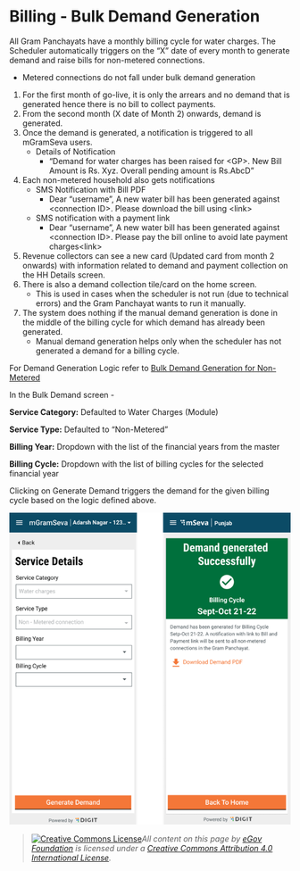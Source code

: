 # Billing - Bulk Demand Generation

All Gram Panchayats have a monthly billing cycle for water charges.  The Scheduler automatically triggers on the “X” date of every month to generate demand and raise bills for non-metered connections.

* Metered connections do not fall under bulk demand generation

1. For the first month of go-live, it is only the arrears and no demand that is generated hence there is no bill to collect payments.
2. From the second month (X date of Month 2) onwards, demand is generated.
3. Once the demand is generated, a notification is triggered to all mGramSeva users.
   * Details of Notification
     * “Demand for water charges has been raised for \<GP>. New Bill Amount is Rs. Xyz. Overall pending amount is Rs.AbcD”
4. Each non-metered household also gets notifications
   * SMS Notification with Bill PDF
     * Dear “username”, A new water bill has been generated against \<connection ID>. Please download the bill using \<link>
   * &#x20;SMS notification with a payment link
     * Dear “username”, A new water bill has been generated against \<connection ID>. Please pay the bill online to avoid late payment charges\<link>
5. Revenue collectors can see a new card (Updated card from month 2 onwards) with information related to demand and payment collection on the HH Details screen.
6. There is also a demand collection tile/card on the home screen.
   * This is used in cases when the scheduler is not run (due to technical errors) and the Gram Panchayat wants to run it manually.
7. The system does nothing if the manual demand generation is done in the middle of the billing cycle for which demand has already been generated.
   * Manual demand generation helps only when the scheduler has not generated a demand for a billing cycle.

For Demand Generation Logic refer to [Bulk Demand Generation for Non-Metered](broken-reference)

In the Bulk Demand screen -

**Service Category:** Defaulted to Water Charges (Module)

**Service Type:** Defaulted to “Non-Metered”

**Billing Year:** Dropdown with the list of the financial years from the master

**Billing Cycle:** Dropdown with the list of billing cycles for the selected financial year

Clicking on Generate Demand triggers the demand for the given billing cycle based on the logic defined above.

![](<../../../.gitbook/assets/image (125).png>)

> [![Creative Commons License](https://i.creativecommons.org/l/by/4.0/80x15.png)_​_](http://creativecommons.org/licenses/by/4.0/)_All content on this page by_ [_eGov Foundation_](https://egov.org.in/) _is licensed under a_ [_Creative Commons Attribution 4.0 International License_](http://creativecommons.org/licenses/by/4.0/)_._

